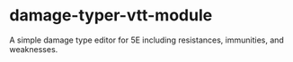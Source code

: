 # damage-typer-vtt-module
A simple damage type editor for 5E including resistances, immunities, and weaknesses.
